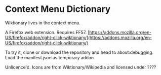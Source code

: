 # Context Menu Dictionary

Wiktionary lives in the context menu.

A Firefox web extension. Requires FF57. [https://addons.mozilla.org/en-US/firefox/addon/right-click-wiktionary/](https://addons.mozilla.org/en-US/firefox/addon/right-click-wiktionary/)

To try it, clone or download the repository and head to about:debugging. Load the manifest.json as temporary addon.

Unlicence'd. Icons are from Wiktionary/Wikipedia and licensed under ????

